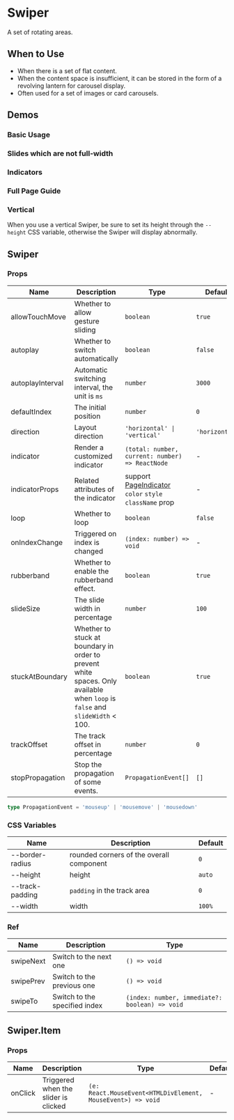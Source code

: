 # Swiper

A set of rotating areas.

## When to Use

- When there is a set of flat content.
- When the content space is insufficient, it can be stored in the form of a revolving lantern for carousel display.
- Often used for a set of images or card carousels.

## Demos

### Basic Usage

<code src="./demos/demo1.tsx"></code>

### Slides which are not full-width

<code src="./demos/demo4.tsx"></code>

### Indicators

<code src="./demos/demo2.tsx"></code>

### Full Page Guide

<code src="./demos/demo3.tsx"></code>

### Vertical

When you use a vertical Swiper, be sure to set its height through the `--height` CSS variable, otherwise the Swiper will display abnormally.

<code src="./demos/demo5.tsx"></code>

<code src="./demos/demo6.tsx" debug></code>

<code src="./demos/demo7.tsx" debug></code>

## Swiper

### Props

| Name | Description | Type | Default | Version |
| --- | --- | --- | --- | --- |
| allowTouchMove | Whether to allow gesture sliding | `boolean` | `true` |
| autoplay | Whether to switch automatically | `boolean` | `false` |
| autoplayInterval | Automatic switching interval, the unit is `ms` | `number` | `3000` |
| defaultIndex | The initial position | `number` | `0` |
| direction | Layout direction | `'horizontal' \| 'vertical'` | `'horizontal'` |
| indicator | Render a customized indicator | `(total: number, current: number) => ReactNode` | - |
| indicatorProps | Related attributes of the indicator | support [PageIndicator](/components/page-indicator) `color` `style` `className` prop | - |
| loop | Whether to loop | `boolean` | `false` |
| onIndexChange | Triggered on index is changed | `(index: number) => void` | - |
| rubberband | Whether to enable the rubberband effect. | `boolean` | `true` |
| slideSize | The slide width in percentage | `number` | `100` |
| stuckAtBoundary | Whether to stuck at boundary in order to prevent white spaces. Only available when `loop` is `false` and `slideWidth` < 100. | `boolean` | `true` |
| trackOffset | The track offset in percentage | `number` | `0` |
| stopPropagation | Stop the propagation of some events. | `PropagationEvent[]` | `[]` | 5.28.0 |

```ts
type PropagationEvent = 'mouseup' | 'mousemove' | 'mousedown'
```

### CSS Variables

| Name            | Description                              | Default |
| --------------- | ---------------------------------------- | ------- |
| --border-radius | rounded corners of the overall component | `0`     |
| --height        | height                                   | `auto`  |
| --track-padding | `padding` in the track area              | `0`     |
| --width         | width                                    | `100%`  |

### Ref

| Name | Description | Type |
| --- | --- | --- |
| swipeNext | Switch to the next one | `() => void` |
| swipePrev | Switch to the previous one | `() => void` |
| swipeTo | Switch to the specified index | `(index: number, immediate?: boolean) => void` |

## Swiper.Item

### Props

| Name | Description | Type | Default |
| --- | --- | --- | --- |
| onClick | Triggered when the slider is clicked | `(e: React.MouseEvent<HTMLDivElement, MouseEvent>) => void` | - |
